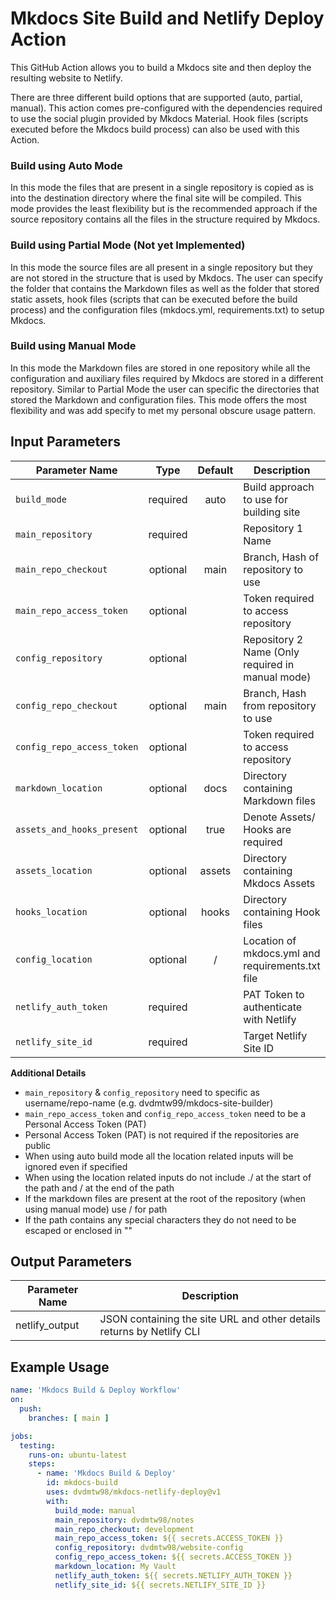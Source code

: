 # Mkdocs Site Build and Netlify Deploy Action

This GitHub Action allows you to build a Mkdocs site and then deploy the resulting website to Netlify. 

There are three different build options that are supported (auto, partial, manual). This action comes pre-configured with the dependencies required to use the social plugin provided by Mkdocs Material. Hook files (scripts executed before the Mkdocs build process) can also be used with this Action.

### Build using Auto Mode
In this mode the files that are present in a single repository is copied as is into the destination directory where the final site will be compiled. This mode provides the least flexibility but is the recommended approach if the source repository contains all the files in the structure required by Mkdocs.

### Build using Partial Mode (Not yet Implemented)
In this mode the source files are all present in a single repository but they are not stored in the structure that is used by Mkdocs. The user can specify the folder that contains the Markdown files as well as the folder that stored static assets, hook files (scripts that can be executed before the build process) and the configuration files (mkdocs.yml, requirements.txt) to setup Mkdocs.

### Build using Manual Mode
In this mode the Markdown files are stored in one repository while all the configuration and auxiliary files required by Mkdocs are stored in a different repository. Similar to Partial Mode the user can specific the directories that stored the Markdown and configuration files. This mode offers the most flexibility and was add specify to met my personal obscure usage pattern.

## Input Parameters

| **Parameter Name**         | **Type** | **Default** | **Description**                                  |
|----------------------------|:--------:|:-----------:|--------------------------------------------------|
| `build_mode`               | required |     auto    | Build approach to use for building site          |
| `main_repository`          | required |             | Repository 1 Name                                |
| `main_repo_checkout`       | optional |     main    | Branch, Hash of repository to use                |
| `main_repo_access_token`   | optional |             | Token required to access repository              |
| `config_repository`        | optional |             | Repository 2 Name (Only required in manual mode) |
| `config_repo_checkout`     | optional |     main    | Branch, Hash from repository to use              |
| `config_repo_access_token` | optional |             | Token required to access repository              |
| `markdown_location`        | optional |     docs    | Directory containing Markdown files              |
| `assets_and_hooks_present` | optional |     true    | Denote Assets/ Hooks are required                |
| `assets_location`          | optional |    assets   | Directory containing Mkdocs Assets               |
| `hooks_location`           | optional |    hooks    | Directory containing Hook files                  |
| `config_location`          | optional |      /      | Location of mkdocs.yml and requirements.txt file |
| `netlify_auth_token`       | required |             | PAT Token to authenticate with Netlify           |
| `netlify_site_id`          | required |             | Target Netlify Site ID                           |

**Additional Details**
- `main_repository` & `config_repository` need to specific as username/repo-name (e.g. dvdmtw99/mkdocs-site-builder)
- `main_repo_access_token` and `config_repo_access_token` need to be a Personal Access Token (PAT)
- Personal Access Token (PAT) is not required if the repositories are public
- When using auto build mode all the location related inputs will be ignored even if specified
- When using the location related inputs do not include ./ at the start of the path and / at the end of the path
- If the markdown files are present at the root of the repository (when using manual mode) use / for path
- If the path contains any special characters they do not need to be escaped or enclosed in ""

## Output Parameters

| **Parameter Name** | **Description**                                                       |
|--------------------|-----------------------------------------------------------------------|
| netlify_output     | JSON containing the site URL and other details returns by Netlify CLI |

## Example Usage

```yaml
name: 'Mkdocs Build & Deploy Workflow'
on:
  push:
    branches: [ main ]

jobs:
  testing:
    runs-on: ubuntu-latest
    steps:
      - name: 'Mkdocs Build & Deploy'
        id: mkdocs-build
        uses: dvdmtw98/mkdocs-netlify-deploy@v1
        with:
          build_mode: manual
          main_repository: dvdmtw98/notes
          main_repo_checkout: development
          main_repo_access_token: ${{ secrets.ACCESS_TOKEN }}
          config_repository: dvdmtw98/website-config
          config_repo_access_token: ${{ secrets.ACCESS_TOKEN }}
          markdown_location: My Vault
          netlify_auth_token: ${{ secrets.NETLIFY_AUTH_TOKEN }}
          netlify_site_id: ${{ secrets.NETLIFY_SITE_ID }}
```